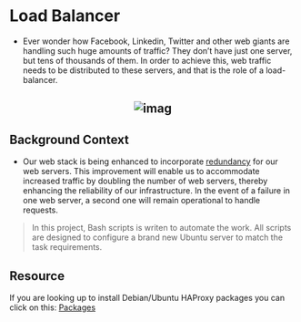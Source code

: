 #       Load Balancer

- Ever wonder how Facebook, Linkedin, Twitter and other web giants are handling such huge amounts of traffic? They don’t have just one server, but tens of thousands of them. In order to achieve this, web traffic needs to be distributed to these servers, and that is the role of a load-balancer.

## <p align="center">![imag](https://github.com/the1Riddle/alx-system_engineering-devops/assets/125451537/91847933-1601-4f4c-a09d-380e42482617)</p>

Background Context
-------------------

- Our web stack is being enhanced to incorporate [redundancy](https://intranet.alxswe.com/rltoken/xnAaJdhmAxx7PoH3l6EwDg) for our web servers. This improvement will enable us to accommodate increased traffic by doubling the number of web servers, thereby enhancing the reliability of our infrastructure. In the event of a failure in one web server, a second one will remain operational to handle requests.

> In this project, Bash scripts is writen to automate the work. All scripts are designed to configure a brand new Ubuntu server to match the task requirements.

Resource
-------------

If you are looking up to install Debian/Ubuntu HAProxy packages you can click on this:
	[Packages](https://intranet.alxswe.com/rltoken/2VRAgtKKR9g6Xfb0xzGiSg)
